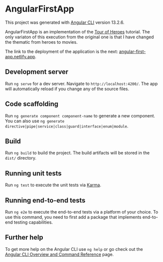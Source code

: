 # AngularFirstApp

This project was generated with [Angular CLI](https://github.com/angular/angular-cli) version 13.2.6.

AngularFirstApp is an implementation of the [Tour of Heroes](https://angular.io/tutorial) tutorial. The only variaton of this execution from the original one is that I have changed the thematic from heroes to movies.

The link to the deployment of the application is the next: [angular-first-app.netlify.app](angular-first-app.netlify.app).

## Development server

Run `ng serve` for a dev server. Navigate to `http://localhost:4200/`. The app will automatically reload if you change any of the source files.

## Code scaffolding

Run `ng generate component component-name` to generate a new component. You can also use `ng generate directive|pipe|service|class|guard|interface|enum|module`.

## Build

Run `ng build` to build the project. The build artifacts will be stored in the `dist/` directory.

## Running unit tests

Run `ng test` to execute the unit tests via [Karma](https://karma-runner.github.io).

## Running end-to-end tests

Run `ng e2e` to execute the end-to-end tests via a platform of your choice. To use this command, you need to first add a package that implements end-to-end testing capabilities.

## Further help

To get more help on the Angular CLI use `ng help` or go check out the [Angular CLI Overview and Command Reference](https://angular.io/cli) page.
